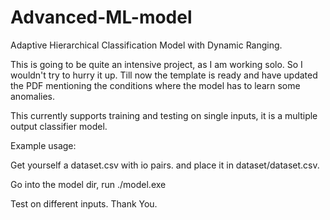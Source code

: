 # Advanced-ML-model
Adaptive Hierarchical Classification Model with Dynamic Ranging.


This is going to be quite an intensive project, as I am working solo.
So I wouldn't try to hurry it up. Till now the template is ready and have updated the PDF
mentioning the conditions where the model has to learn some anomalies. 

This currently supports training and testing on single inputs, it is a multiple output classifier model.

Example usage:

Get yourself a dataset.csv with io pairs.
and place it in dataset/dataset.csv.

Go into the model dir,
run ./model.exe

Test on different inputs.
Thank You.
